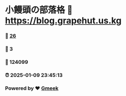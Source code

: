 # 小饅頭の部落格 :link: https://blog.grapehut.us.kg 
### :page_facing_up: [26](https://blog.grapehut.us.kg/tag.html) 
### :speech_balloon: 3 
### :hibiscus: 124099 
### :alarm_clock: 2025-01-09 23:45:13 
### Powered by :heart: [Gmeek](https://github.com/Meekdai/Gmeek)
